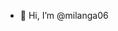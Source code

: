 - 👋 Hi, I’m @milanga06


<!---
milanga06/milanga06 is a ✨ special ✨ repository because its `README.md` (this file) appears on your GitHub profile.
You can click the Preview link to take a look at your changes.
--->
